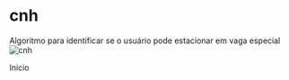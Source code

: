 # cnh
Algoritmo para identificar se o usuário pode estacionar em vaga especial
![cnh](https://user-images.githubusercontent.com/65674963/169939219-5294e20f-ce10-4d12-a48a-c653cc093c8d.png)


Inicio

